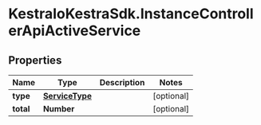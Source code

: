 # KestraIoKestraSdk.InstanceControllerApiActiveService

## Properties

Name | Type | Description | Notes
------------ | ------------- | ------------- | -------------
**type** | [**ServiceType**](ServiceType.md) |  | [optional] 
**total** | **Number** |  | [optional] 


